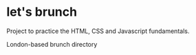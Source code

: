# let's brunch
Project to practice the HTML, CSS and Javascript fundamentals.

London-based brunch directory
